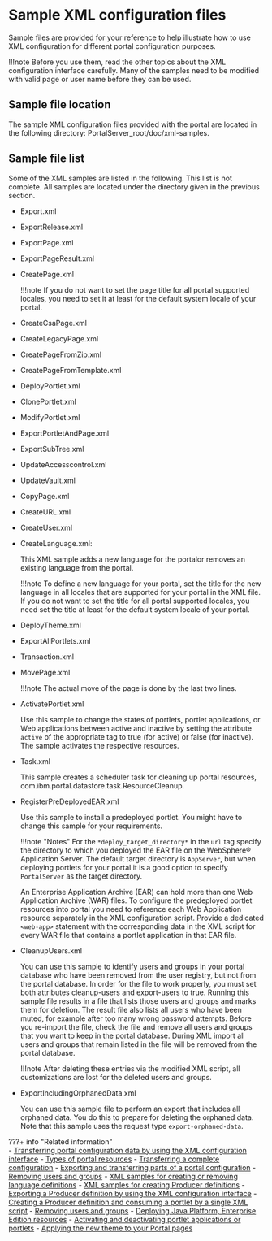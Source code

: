 # Sample XML configuration files

Sample files are provided for your reference to help illustrate how to use XML configuration for different portal configuration purposes.

!!!note
    Before you use them, read the other topics about the XML configuration interface carefully. Many of the samples need to be modified with valid page or user name before they can be used.

## Sample file location

The sample XML configuration files provided with the portal are located in the following directory: PortalServer_root/doc/xml-samples.

## Sample file list

Some of the XML samples are listed in the following. This list is not complete. All samples are located under the directory given in the previous section.

-   Export.xml
-   ExportRelease.xml
-   ExportPage.xml
-   ExportPageResult.xml
-   CreatePage.xml

    !!!note
        If you do not want to set the page title for all portal supported locales, you need to set it at least for the default system locale of your portal.

-   CreateCsaPage.xml
-   CreateLegacyPage.xml
-   CreatePageFromZip.xml
-   CreatePageFromTemplate.xml
-   DeployPortlet.xml
-   ClonePortlet.xml
-   ModifyPortlet.xml
-   ExportPortletAndPage.xml
-   ExportSubTree.xml
-   UpdateAccesscontrol.xml
-   UpdateVault.xml
-   CopyPage.xml
-   CreateURL.xml
-   CreateUser.xml
-   CreateLanguage.xml:

    This XML sample adds a new language for the portalor removes an existing language from the portal.

    !!!note
        To define a new language for your portal, set the title for the new language in all locales that are supported for your portal in the XML file. If you do not want to set the title for all portal supported locales, you need set the title at least for the default system locale of your portal.

-   DeployTheme.xml
-   ExportAllPortlets.xml
-   Transaction.xml
-   MovePage.xml

    !!!note
    The actual move of the page is done by the last two lines.

-   ActivatePortlet.xml

    Use this sample to change the states of portlets, portlet applications, or Web applications between active and inactive by setting the attribute `active` of the appropriate tag to true (for active) or false (for inactive). The sample activates the respective resources.

-   Task.xml

    This sample creates a scheduler task for cleaning up portal resources, com.ibm.portal.datastore.task.ResourceCleanup.

-   RegisterPreDeployedEAR.xml

    Use this sample to install a predeployed portlet. You might have to change this sample for your requirements.

    !!!note "Notes"
        For the `*deploy_target_directory*` in the `url` tag specify the directory to which you deployed the EAR file on the WebSphere® Application Server. The default target directory is `AppServer`, but when deploying portlets for your portal it is a good option to specify `PortalServer` as the target directory.

    An Enterprise Application Archive (EAR) can hold more than one Web Application Archive (WAR) files. To configure the predeployed portlet resources into portal you need to reference each Web Application resource separately in the XML configuration script. Provide a dedicated `<web-app>` statement with the corresponding data in the XML script for every WAR file that contains a portlet application in that EAR file.

-   CleanupUsers.xml

    You can use this sample to identify users and groups in your portal database who have been removed from the user registry, but not from the portal database. In order for the file to work properly, you must set both attributes cleanup-users and export-users to true. Running this sample file results in a file that lists those users and groups and marks them for deletion. The result file also lists all users who have been muted, for example after too many wrong password attempts. Before you re-import the file, check the file and remove all users and groups that you want to keep in the portal database. During XML import all users and groups that remain listed in the file will be removed from the portal database.

    !!!note
        After deleting these entries via the modified XML script, all customizations are lost for the deleted users and groups.

-   ExportIncludingOrphanedData.xml

    You can use this sample file to perform an export that includes all orphaned data. You do this to prepare for deleting the orphaned data. Note that this sample uses the request type `export-orphaned-data`.



???+ info "Related information"  
    -   [Transferring portal configuration data by using the XML configuration interface](../../../portal_admin_tools/xml_config_interface/working_xml_config_interface/using_xml_config_cmd_line/transfer_portal_cfg_using_xml_config_int/index.md)
    -   [Types of portal resources](../../../portal_admin_tools/xml_config_interface/xml_config_ref/types_portal_resources/adxmlref_resrc_types.md)
    -   [Transferring a complete configuration](../../../portal_admin_tools/xml_config_interface/working_xml_config_interface/using_xml_config_cmd_line/transfer_portal_cfg_using_xml_config_int/adxmltsk_xfer_compl_cfg.md)
    -   [Exporting and transferring parts of a portal configuration](../../../portal_admin_tools/xml_config_interface/working_xml_config_interface/using_xml_config_cmd_line/transfer_portal_cfg_using_xml_config_int/adxmltsk_xfer_partl_cfg.md)
    -   [Removing users and groups](../../../portal_admin_tools/xml_config_interface/working_xml_config_interface/using_xml_config_cmd_line/adxmltsk_del_usrs_grps.md)
    -   [XML samples for creating or removing language definitions](../../../portal_admin_tools/language_support/supporting_new_language/adxmlsmp_lang.md)
    -   [XML samples for creating Producer definitions](../../../../../extend_dx/portlets_development/usage/wsrp/portal_wsrp_consumer/working_with_producer_def/using_xml_cfg_work_with_prod_def/using_xml_cfg_create_prod_def/wsrpr_cons_crtprd_samp1.md)
    -   [Exporting a Producer definition by using the XML configuration interface](../../../../../extend_dx/portlets_development/usage/wsrp/portal_wsrp_consumer/working_with_producer_def/using_xml_cfg_work_with_prod_def/wsrpt_cons_expprd_xml.md)
    -   [Creating a Producer definition and consuming a portlet by a single XML script](../../../../../extend_dx/portlets_development/usage/wsrp/portal_wsrp_consumer/consuming_portlets_consumer_portal/using_xml_cfg/wsrpt_cons_singl_xml.md)
    -   [Removing users and groups](../../../portal_admin_tools/xml_config_interface/working_xml_config_interface/using_xml_config_cmd_line/adxmltsk_del_usrs_grps.md)
    -   [Deploying Java Platform, Enterprise Edition resources](../../../../../extend_dx/portlets_development/mng_portlets_apps_widgets/j2ee.md)
    -   [Activating and deactivating portlet applications or portlets](../../../../../extend_dx/portlets_development/mng_portlets_apps_widgets/portletapps_activate.md)
    -   [Applying the new theme to your Portal pages](../../../../../deploy_dx/manage/migrate/next_steps/post_mig_activities/theme_task/mig_post_apply_theme.md)